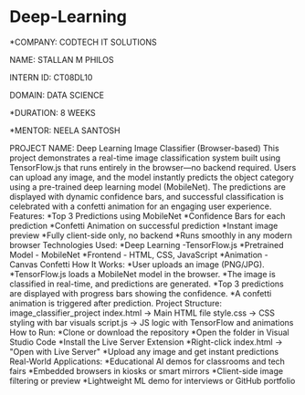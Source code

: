 # Deep-Learning

*COMPANY: CODTECH IT SOLUTIONS

NAME: STALLAN M PHILOS

INTERN ID: CT08DL10

DOMAIN: DATA SCIENCE

*DURATION: 8 WEEKS

*MENTOR: NEELA SANTOSH

PROJECT NAME: Deep Learning Image Classifier (Browser-based)
            This project demonstrates a real-time image classification system built using TensorFlow.js that runs entirely in the browser—no backend required. Users can upload any image, and the model instantly predicts the object category using a pre-trained deep learning model (MobileNet). The predictions are displayed with dynamic confidence bars, and successful classification is celebrated with a confetti animation for an engaging user experience.
Features: 
  *Top 3 Predictions using MobileNet
  *Confidence Bars for each prediction
  *Confetti Animation on successful prediction
  *Instant image preview
  *Fully client-side only, no backend
  *Runs smoothly in any modern browser
Technologies Used: 
   *Deep Learning	-TensorFlow.js
   *Pretrained Model - MobileNet
   *Frontend	- HTML, CSS, JavaScript
   *Animation	- Canvas Confetti
How It Works:
  *User uploads an image (PNG/JPG).
  *TensorFlow.js loads a MobileNet model in the browser.
  *The image is classified in real-time, and predictions are generated.
  *Top 3 predictions are displayed with progress bars showing the confidence.
  *A confetti animation is triggered after prediction.
Project Structure:
    image_classifier_project
    index.html        → Main HTML file
    style.css         → CSS styling with bar visuals
    script.js         → JS logic with TensorFlow and animations
How to Run:
    *Clone or download the repository
    *Open the folder in Visual Studio Code
    *Install the Live Server Extension
    *Right-click index.html → "Open with Live Server"
    *Upload any image and get instant predictions
Real-World Applications:
    *Educational AI demos for classrooms and tech fairs
    *Embedded browsers in kiosks or smart mirrors
    *Client-side image filtering or preview
    *Lightweight ML demo for interviews or GitHub portfolio
  
